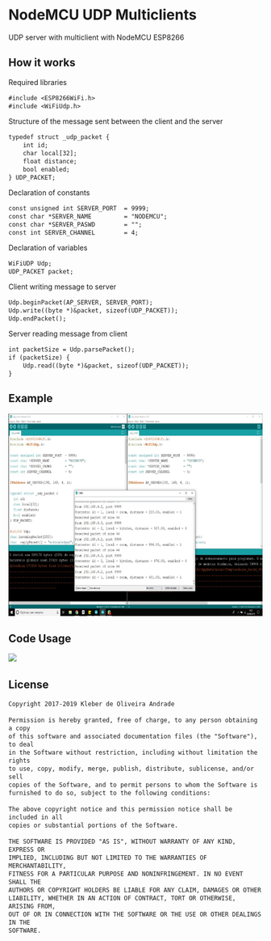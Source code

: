 # NodeMCU UDP Multiclients

UDP server with multiclient with NodeMCU ESP8266

## How it works

Required libraries

```arduino
#include <ESP8266WiFi.h>
#include <WiFiUdp.h>
```

Structure of the message sent between the client and the server

```arduino
typedef struct _udp_packet {
    int id;
    char local[32];
    float distance;
    bool enabled;
} UDP_PACKET;
```

Declaration of constants

```arduino
const unsigned int SERVER_PORT  = 9999;
const char *SERVER_NAME         = "NODEMCU";
const char *SERVER_PASWD        = "";
const int SERVER_CHANNEL        = 4;
```

Declaration of variables

```arduino
WiFiUDP Udp;
UDP_PACKET packet;
```

Client writing message to server

```arduino
Udp.beginPacket(AP_SERVER, SERVER_PORT);
Udp.write((byte *)&packet, sizeof(UDP_PACKET));
Udp.endPacket();
```

Server reading message from client

```arduino
int packetSize = Udp.parsePacket();
if (packetSize) {
    Udp.read((byte *)&packet, sizeof(UDP_PACKET));
}
```

## Example

<p align="left">
  <img src="https://github.com/kleberandrade/nodemcu-udp-multiclient/blob/master/figures/sample.jpeg" height="400"/>
</p>

## Code Usage

[![](http://img.youtube.com/vi/j2EpkgpPG8g/0.jpg)](http://www.youtube.com/watch?v=j2EpkgpPG8g "")

## License

    Copyright 2017-2019 Kleber de Oliveira Andrade

    Permission is hereby granted, free of charge, to any person obtaining a copy
    of this software and associated documentation files (the "Software"), to deal
    in the Software without restriction, including without limitation the rights
    to use, copy, modify, merge, publish, distribute, sublicense, and/or sell
    copies of the Software, and to permit persons to whom the Software is
    furnished to do so, subject to the following conditions:

    The above copyright notice and this permission notice shall be included in all
    copies or substantial portions of the Software.

    THE SOFTWARE IS PROVIDED "AS IS", WITHOUT WARRANTY OF ANY KIND, EXPRESS OR
    IMPLIED, INCLUDING BUT NOT LIMITED TO THE WARRANTIES OF MERCHANTABILITY,
    FITNESS FOR A PARTICULAR PURPOSE AND NONINFRINGEMENT. IN NO EVENT SHALL THE
    AUTHORS OR COPYRIGHT HOLDERS BE LIABLE FOR ANY CLAIM, DAMAGES OR OTHER
    LIABILITY, WHETHER IN AN ACTION OF CONTRACT, TORT OR OTHERWISE, ARISING FROM,
    OUT OF OR IN CONNECTION WITH THE SOFTWARE OR THE USE OR OTHER DEALINGS IN THE
    SOFTWARE.